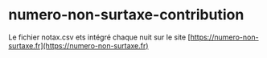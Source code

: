 # numero-non-surtaxe-contribution
Le fichier notax.csv ets intégré chaque nuit sur le site [https://numero-non-surtaxe.fr](https://numero-non-surtaxe.fr)
